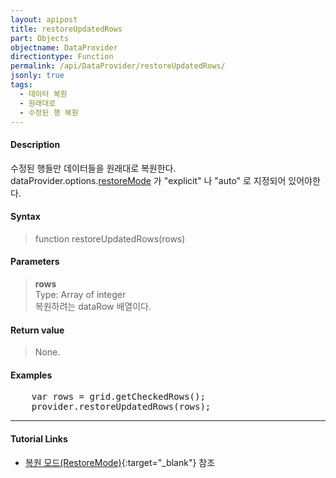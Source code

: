 ```yaml
---
layout: apipost
title: restoreUpdatedRows
part: Objects
objectname: DataProvider
directiontype: Function
permalink: /api/DataProvider/restoreUpdatedRows/
jsonly: true
tags:
  - 데이터 복원
  - 원래대로
  - 수정된 행 복원
---
```



#### Description

 수정된 행들만 데이터들을 원래대로 복원한다.  
 dataProvider.options.[restoreMode](/api/types/RestoreMode/)  가 "explicit" 나 "auto" 로 지정되어 있어야한다.  

#### Syntax

> function restoreUpdatedRows(rows)

#### Parameters

> **rows**  
> Type: Array of integer  
> 복원하려는 dataRow 배열이다.  

#### Return value

> None.

#### Examples 

<pre class="prettyprint">
    var rows = grid.getCheckedRows();
    provider.restoreUpdatedRows(rows);
</pre>

---

#### Tutorial Links

* [복원 모드(RestoreMode)](http://help.realgrid.com/tutorial/c6/){:target="_blank"} 참조 